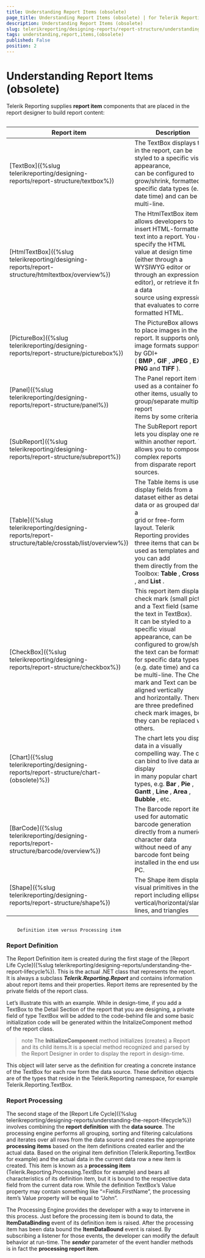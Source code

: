```yaml
---
title: Understanding Report Items (obsolete)
page_title: Understanding Report Items (obsolete) | for Telerik Reporting Documentation
description: Understanding Report Items (obsolete)
slug: telerikreporting/designing-reports/report-structure/understanding-report-items-(obsolete)
tags: understanding,report,items,(obsolete)
published: False
position: 2
---
```


# Understanding Report Items (obsolete)



Telerik Reporting supplies __report item__ components that are placed in the report designer to build report 
      	content: 

## 


| Report item | Description |
| ------ | ------ |
|[TextBox]({%slug telerikreporting/designing-reports/report-structure/textbox%})|The TextBox displays text in the report, can be styled to a specific visual appearance, <br/>  	can be configured to grow/shrink, formatted for specific data types (e.g. date time) and can be multi-line.|
|[HtmlTextBox]({%slug telerikreporting/designing-reports/report-structure/htmltextbox/overview%})|The HtmlTextBox item allows developers to insert HTML-formatted text into a report. You can specify the HTML <br/>   	value at design time (either through a WYSIWYG editor or through an expression editor), or retrieve it from a data <br/>   	source using expression that evaluates to correctly formatted HTML.|
|[PictureBox]({%slug telerikreporting/designing-reports/report-structure/picturebox%})|The PictureBox allows you to place images in the report. It supports only image formats supported by GDI+ <br/>   	( __BMP__ , __GIF__ , __JPEG__ , __EXIF__ , __PNG__ and __TIFF__ ).|
|[Panel]({%slug telerikreporting/designing-reports/report-structure/panel%})|The Panel report item is used as a container for other items, usually to group/separate multiple report <br/>   	items by some criteria.|
|[SubReport]({%slug telerikreporting/designing-reports/report-structure/subreport%})|The SubReport report item lets you display one report within another report. This allows you to compose <br/>   	complex reports from disparate report sources.|
|[Table]({%slug telerikreporting/designing-reports/report-structure/table/crosstab/list/overview%})|The Table items is used to display fields from a dataset either as detail data or as grouped data in a <br/>   	grid or free-form layout. Telerik Reporting provides three items that can be used as templates and you can add <br/>   	them directly from the Toolbox: __Table__ , __Crosstab__ , and __List__ .|
|[CheckBox]({%slug telerikreporting/designing-reports/report-structure/checkbox%})|This report item displays a check mark (small picture) and a Text field (same as the text in TextBox). <br/>   	It can be styled to a specific visual appearance, can be configured to grow/shrink, the text can be formatted <br/>   	for specific data types (e.g. date time) and can be multi-line. The Check mark and Text can be aligned vertically <br/>   	and horizontally. There are three predefined check mark images, but they can be replaced with others.|
|[Chart]({%slug telerikreporting/designing-reports/report-structure/chart-(obsolete)%})|The chart lets you display data in a visually compelling way. The chart can bind to live data and display <br/>   	in many popular chart types, e.g. __Bar__ , __Pie__ , __Gantt__ , __Line__ , __Area__ , __Bubble__ , etc.|
|[BarCode]({%slug telerikreporting/designing-reports/report-structure/barcode/overview%})|The Barcode report item is used for automatic barcode generation directly from a numeric or character data <br/>   	without need of any barcode font being installed in the end user's PC.|
|[Shape]({%slug telerikreporting/designing-reports/report-structure/shape%})|The Shape item displays visual primitives in the report including ellipse, vertical/horizontal/slanting lines, and triangles|




## 
        Definition item versus Processing item
      

### Report Definition

The Report Definition item is created during the first stage of the [Report Life Cycle]({%slug telerikreporting/designing-reports/understanding-the-report-lifecycle%}). This is the actual .NET class that represents the report. It is always a subclass __*Telerik.Reporting.Report*__ and contains information about report items and their properties. Report items are represented by the private fields of the report class.

Let’s illustrate this with an example. While in design-time, if you add a TextBox to the Detail Section of the report that you are designing, a private field of type TextBox will be added to the code-behind file and some basic initialization code will be generated within the InitalizeComponent method of the report class.

>note The  __InitializeComponent__  method initializes (creates) a Report and its child items.It is a special method recognized and parsed by the Report Designer in order to display the report in design-time.


This object will later serve as the definition for creating a concrete instance of the TextBox for each row form the data source. These definition objects are of the types that reside in the Telerik.Reporting namespace, for example Telerik.Reporting.TextBox.

### Report Processing

The second stage of the [Report Life Cycle]({%slug telerikreporting/designing-reports/understanding-the-report-lifecycle%}) involves combining the __report definition__ with the __data source__. The processing engine performs all grouping, sorting and filtering calculations and iterates over all rows from the data source and creates the appropriate __processing items__ based on the item definitions created earlier and the actual data. Based on the original item definition (Telerik.Reporting.TextBox for example) and the actual data in the current data row a new item is created. This item is known as a __processing item__ (Telerik.Reporting.Processing.TextBox for example) and bears all characteristics of its definition item, but it is bound to the respective data field from the current data row. While the definition TextBox’s Value property may contain something like “=Fields.FirstName”, the processing item’s Value property will be equal to “John”.

The Processing Engine provides the developer with a way to intervene in this process. Just before the processing item is bound to data, the __ItemDataBinding__ event of its definition item is raised. After the processing item has been data bound the __ItemDataBound__ event is raised. By subscribing a listener for those events, the developer can modify the default behavior at run-time. The *__sender__* parameter of the event handler methods is in fact the __processing report item__.
